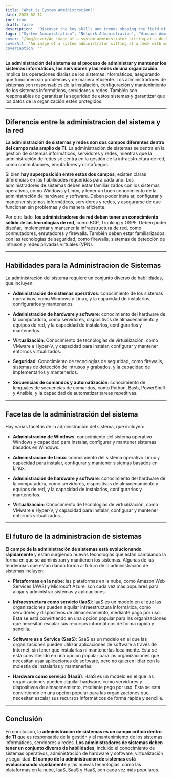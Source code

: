 ```yaml
---
title: "What is System Administration?"
date: 2023-02-12
toc: true
draft: false
description:  "Discover the key skills and trends shaping the field of system administration, including the differences between system and network administration, the facets of Windows, Linux, hardware and software, and virtualization administration, and the rise of cloud platforms and services."
tags: ["System Administration", "Network Administration", "Windows Administration", "Linux Administration", "Hardware Administration", Software Administration", "Virtualization", "Cloud Platforms", "IaaS", "SaaS", "HaaS"]
cover: "/img/cover/An_image_of_a_system_administrator_sitting_at_a_desk.png"
coverAlt: "An image of a system administrator sitting at a desk with multiple computer screens displaying system status, network activity, and security alerts."
coverCaption: ""
---
```


 **La administración del sistema es el proceso de administrar y mantener los sistemas informáticos, los servidores y las redes de una organización**. Implica las operaciones diarias de los sistemas informáticos, asegurando que funcionen sin problemas y de manera eficiente. Los administradores de sistemas son responsables de la instalación, configuración y mantenimiento de los sistemas informáticos, servidores y redes. También son responsables de garantizar la seguridad de estos sistemas y garantizar que los datos de la organización estén protegidos.  ______   ## Diferencia entre la administracion del sistema y la red  **La administración de sistemas y redes son dos campos diferentes dentro del campo más amplio de TI**. La administración de sistemas se centra en la gestión de sistemas informáticos, servidores y redes, mientras que la administración de redes se centra en la gestión de la infraestructura de red, como conmutadores, enrutadores y cortafuegos.  Si bien **hay superposición entre estos dos campos**, existen claras diferencias en las habilidades requeridas para cada uno. Los administradores de sistemas deben estar familiarizados con los sistemas operativos, como Windows y Linux, y tener un buen conocimiento de la administración de hardware y software. Deben poder instalar, configurar y mantener sistemas informáticos, servidores y redes, y asegurarse de que funcionan sin problemas y de manera eficiente.  Por otro lado, **los administradores de red deben tener un conocimiento sólido de las tecnologías de red**, como BGP, Trunking y OSPF. Deben poder diseñar, implementar y mantener la infraestructura de red, como conmutadores, enrutadores y firewalls. También deben estar familiarizados con las tecnologías de seguridad, como firewalls, sistemas de detección de intrusos y redes privadas virtuales (VPN).  ______  ## Habilidades para la Administracion de Sistemas  La administración del sistema requiere un conjunto diverso de habilidades, que incluyen:  - **Administración de sistemas operativos**: conocimiento de los sistemas operativos, como Windows y Linux, y la capacidad de instalarlos, configurarlos y mantenerlos.  - **Administración de hardware y software**: conocimiento del hardware de la computadora, como servidores, dispositivos de almacenamiento y equipos de red, y la capacidad de instalarlos, configurarlos y mantenerlos.  - **Virtualización**: Conocimiento de tecnologías de virtualización, como VMware e Hyper-V, y capacidad para instalar, configurar y mantener entornos virtualizados.  - **Seguridad**: Conocimiento de tecnologías de seguridad, como firewalls, sistemas de detección de intrusos y grabados, y la capacidad de implementarlos y mantenerlos.  - **Secuencias de comandos y automatización**: conocimiento de lenguajes de secuencias de comandos, como Python, Bash, PowerShell y Ansible, y la capacidad de automatizar tareas repetitivas.  ______   ## Facetas de la administración del sistema  Hay varias facetas de la administración del sistema, que incluyen:  - **Administración de Windows**: conocimiento del sistema operativo Windows y capacidad para instalar, configurar y mantener sistemas basados en Windows.  - **Administración de Linux**: conocimiento del sistema operativo Linux y capacidad para instalar, configurar y mantener sistemas basados en Linux.  - **Administración de hardware y software**: conocimiento del hardware de la computadora, como servidores, dispositivos de almacenamiento y equipos de red, y la capacidad de instalarlos, configurarlos y mantenerlos.  - **Virtualización**: Conocimiento de tecnologías de virtualización, como VMware e Hyper-V, y capacidad para instalar, configurar y mantener entornos virtualizados.   ______  ## El futuro de la administracion de sistemas  **El campo de la administración de sistemas está evolucionando rápidamente** y están surgiendo nuevas tecnologías que están cambiando la forma en que se administran y mantienen los sistemas. Algunas de las tendencias que están dando forma al futuro de la administración de sistemas incluyen:  - **Plataformas en la nube**: las plataformas en la nube, como Amazon Web Services (AWS) y Microsoft Azure, son cada vez más populares para alojar y administrar sistemas y aplicaciones.  - **Infraestructura como servicio (IaaS)**: IaaS es un modelo en el que las organizaciones pueden alquilar infraestructura informática, como servidores y dispositivos de almacenamiento, mediante pago por uso. Esta se está convirtiendo en una opción popular para las organizaciones que necesitan escalar sus recursos informáticos de forma rápida y sencilla.  - **Software as a Service (SaaS)**: SaaS es un modelo en el que las organizaciones pueden utilizar aplicaciones de software a través de Internet, sin tener que instalarlas ni mantenerlas localmente. Esta se está convirtiendo en una opción popular para las organizaciones que necesitan usar aplicaciones de software, pero no quieren lidiar con la molestia de instalarlas y mantenerlas.  - **Hardware como servicio (HaaS)**: HaaS es un modelo en el que las organizaciones pueden alquilar hardware, como servidores y dispositivos de almacenamiento, mediante pago por uso. Esta se está convirtiendo en una opción popular para las organizaciones que necesitan escalar sus recursos informáticos de forma rápida y sencilla.   ______  ## Conclusión  En conclusión, la **administración de sistemas es un campo crítico dentro de TI** que es responsable de la gestión y el mantenimiento de los sistemas informáticos, servidores y redes. **Los administradores de sistemas deben tener un conjunto diverso de habilidades**, incluido el conocimiento de sistemas operativos, administración de hardware y software, virtualización y seguridad. **El campo de la administración de sistemas está evolucionando rápidamente** y las nuevas tecnologías, como las plataformas en la nube, IaaS, SaaS y HaaS, son cada vez más populares. 